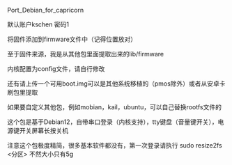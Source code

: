 Port_Debian_for_capricorn

默认账户kschen
密码1

将固件添加到firmware文件中（记得位置放对）

至于固件来源，我是从其他包里面提取出来的lib/firmware

内核配置为config文件，请自行修改

还有请上传一个可用boot.img可以是其他系统移植的（pmos除外）或者从安卓卡刷包里提取

如果要自定义其他包，例如mobian，kail，ubuntu，可以自己替换rootfs文件的

这个包是基于Debian12，自带串口登录（内核支持），tty键盘（音量键开关），电源键开关屏幕长按关机

注意这个包极度精简，很多基本软件都没有，第一次登录请执行 sudo resize2fs <分区> 不然大小只有5g

